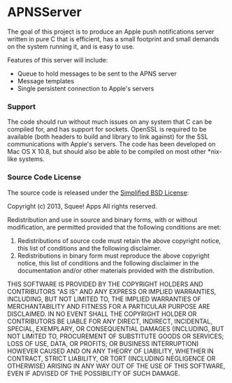 APNSServer
===========
The goal of this project is to produce an Apple push notifications server written in pure C that is efficient, has a small footprint and small demands on the system running it, and is easy to use.

Features of this server will include:
* Queue to hold messages to be sent to the APNS server
* Message templates
* Single persistent connection to Apple's servers

### Support
The code should run without much issues on any system that C can be compiled for, and has support for sockets. OpenSSL is required to be available (both headers to build and library to link against) for the SSL communications with Apple's servers. The code has been developed on Mac OS X 10.8, but should also be able to be compiled on most other *nix-like systems.

### Source Code License ###
The source code is released under the [Simplified BSD License](http://opensource.org/licenses/bsd-license.php):

Copyright (c) 2013, Squee! Apps
All rights reserved.

Redistribution and use in source and binary forms, with or without modification, are permitted provided that the following conditions are met:

1. Redistributions of source code must retain the above copyright notice, this list of conditions and the following disclaimer.
2. Redistributions in binary form must reproduce the above copyright notice, this list of conditions and the following disclaimer in the documentation and/or other materials provided with the distribution.

THIS SOFTWARE IS PROVIDED BY THE COPYRIGHT HOLDERS AND CONTRIBUTORS "AS IS" AND ANY EXPRESS OR IMPLIED WARRANTIES, INCLUDING, BUT NOT LIMITED TO, THE IMPLIED WARRANTIES OF MERCHANTABILITY AND FITNESS FOR A PARTICULAR PURPOSE ARE DISCLAIMED. IN NO EVENT SHALL THE COPYRIGHT HOLDER OR CONTRIBUTORS BE LIABLE FOR ANY DIRECT, INDIRECT, INCIDENTAL, SPECIAL, EXEMPLARY, OR CONSEQUENTIAL DAMAGES (INCLUDING, BUT NOT LIMITED TO, PROCUREMENT OF SUBSTITUTE GOODS OR SERVICES; LOSS OF USE, DATA, OR PROFITS; OR BUSINESS INTERRUPTION) HOWEVER CAUSED AND ON ANY THEORY OF LIABILITY, WHETHER IN CONTRACT, STRICT LIABILITY, OR TORT (INCLUDING NEGLIGENCE OR OTHERWISE) ARISING IN ANY WAY OUT OF THE USE OF THIS SOFTWARE, EVEN IF ADVISED OF THE POSSIBILITY OF SUCH DAMAGE.
